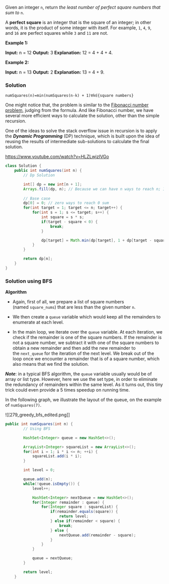 
Given an integer `n`, return _the least number of perfect square numbers that sum to_ `n`.

A **perfect square** is an integer that is the square of an integer; in other words, it is the product of some integer with itself. For example, `1`, `4`, `9`, and `16` are perfect squares while `3` and `11` are not.

**Example 1:**

**Input:** n = 12
**Output:** 3
**Explanation:** 12 = 4 + 4 + 4.

**Example 2:**

**Input:** n = 13
**Output:** 2
**Explanation:** 13 = 4 + 9.

### Solution

`numSquares(n)=min(numSquares(n-k) + 1)∀k∈{square numbers}`

One might notice that, the problem is similar to the [Fibonacci number problem](https://leetcode.com/problems/fibonacci-number/), judging from the formula. And like Fibonacci number, we have several more efficient ways to calculate the solution, other than the simple recursion.

One of the ideas to solve the stack overflow issue in recursion is to apply the **_Dynamic Programming_** (DP) technique, which is built upon the idea of reusing the results of intermediate sub-solutions to calculate the final solution.

https://www.youtube.com/watch?v=HLZLwjzIVGo

```java
class Solution {
    public int numSquares(int n) {
        // Dp Solution

        int[] dp = new int[n + 1];
        Arrays.fill(dp, n); // Because we can have n ways to reach n; 1^2 + 1^2 ..
        
        // Base case
        dp[0] = 0; // zero ways to reach 0 sum
        for(int target = 1; target <= n; target++) {
            for(int s = 1; s <= target; s++) {
                int square = s * s;
                if(target - square < 0) {
                    break;
                }

                dp[target] = Math.min(dp[target], 1 + dp[target - square]);
            }
        }

        return dp[n];
    }
}
```


### Solution using BFS
**Algorithm**

- Again, first of all, we prepare a list of square numbers (named `square_nums`) that are less than the given number `n`.  
    
- We then create a `queue` variable which would keep all the remainders to enumerate at each level.  
    
- In the main loop, we iterate over the `queue` variable. At each iteration, we check if the remainder is one of the square numbers. If the remainder is not a square number, we subtract it with one of the square numbers to obtain a new remainder and then add the new remainder to the `next_queue` for the iteration of the next level. We break out of the loop once we encounter a remainder that is of a square number, which also means that we find the solution.

**_Note_**: in a typical BFS algorithm, the `queue` variable usually would be of array or list type. However, here we use the set type, in order to eliminate the redundancy of remainders within the same level. As it turns out, this tiny trick could even provide a 5 times speedup on running time.

In the following graph, we illustrate the layout of the queue, on the example of `numSquares(7)`.

![[279_greedy_bfs_edited.png]]

```java
public int numSquares(int n) {
        // Using BFS

        HashSet<Integer> queue = new HashSet<>();

        ArrayList<Integer> squareList = new ArrayList<>();
        for(int i = 1; i * i <= n; ++i) {
            squareList.add(i * i);
        }

        int level = 0;

        queue.add(n);
        while(!queue.isEmpty()) {
            level++;

            HashSet<Integer> nextQueue = new HashSet<>();
            for(Integer remainder : queue) {
                for(Integer square : squareList) {
                    if(remainder.equals(square)) {
                        return level;
                    } else if(remainder < square) {
                        break;
                    } else {
                        nextQueue.add(remainder - square);
                    }
                }
            }

            queue = nextQueue;
        }

        return level;
    }
```